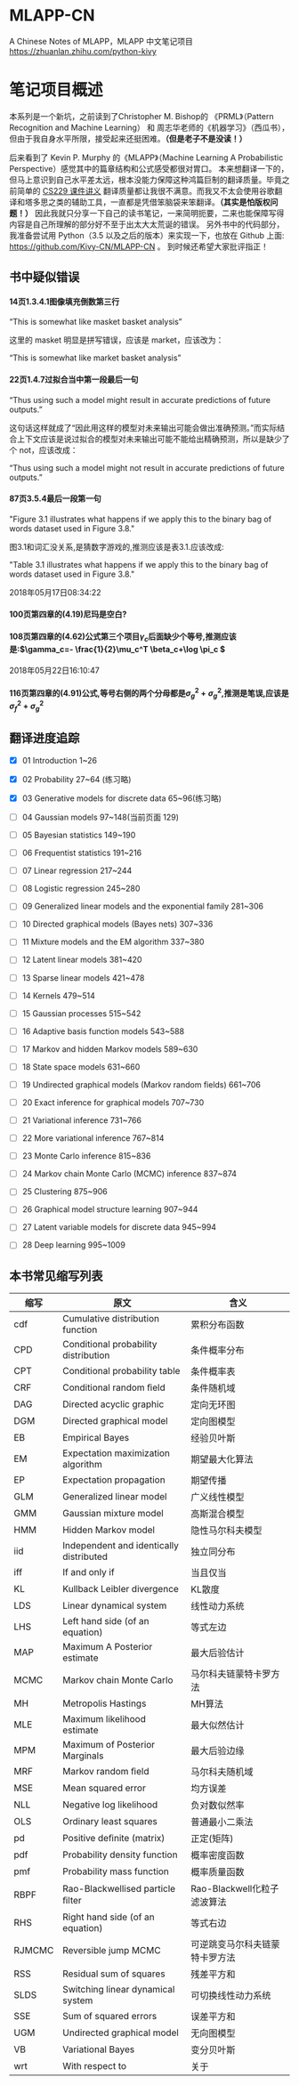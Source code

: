 # MLAPP-CN
A Chinese Notes of MLAPP，MLAPP 中文笔记项目  https://zhuanlan.zhihu.com/python-kivy


# 笔记项目概述
本系列是一个新坑，之前读到了Christopher M. Bishop的 《PRML》（Pattern Recognition and Machine Learning） 和 周志华老师的《机器学习》（西瓜书），但由于我自身水平所限，接受起来还挺困难。**（但是老子不是没读！）**

后来看到了 Kevin P. Murphy 的《MLAPP》（Machine Learning A Probabilistic Perspective）感觉其中的篇章结构和公式感受都很对胃口。
本来想翻译一下的，但马上意识到自己水平差太远，根本没能力保障这种鸿篇巨制的翻译质量。毕竟之前简单的 [CS229 课件讲义](https://zhuanlan.zhihu.com/p/28702753) 翻译质量都让我很不满意。而我又不太会使用谷歌翻译和塔多思之类的辅助工具，一直都是凭借笨脑袋来笨翻译。**（其实是怕版权问题！）**
因此我就只分享一下自己的读书笔记，一来简明扼要，二来也能保障写得内容是自己所理解的部分好不至于出太大太荒诞的错误。
另外书中的代码部分，我准备尝试用 Python（3.5 以及之后的版本）来实现一下，也放在 Github 上面: https://github.com/Kivy-CN/MLAPP-CN 。
到时候还希望大家批评指正！




## 书中疑似错误

#### 14页1.3.4.1图像填充倒数第三行

“This is somewhat like masket basket analysis”

这里的 masket 明显是拼写错误，应该是 market，应该改为：

“This is somewhat like market basket analysis”



#### 22页1.4.7过拟合当中第一段最后一句

“Thus using such a model might result in accurate predictions of future outputs.”

 这句话这样就成了“因此用这样的模型对未来输出可能会做出准确预测。”而实际结合上下文应该是说过拟合的模型对未来输出可能不能给出精确预测，所以是缺少了个 not，应该改成：

“Thus using such a model might not result in accurate predictions of future outputs.”


#### 87页3.5.4最后一段第一句

"Figure 3.1 illustrates what happens if we apply this to the binary bag of words dataset used in Figure 3.8."

图3.1和词汇没关系,是猜数字游戏的,推测应该是表3.1.应该改成:

"Table 3.1 illustrates what happens if we apply this to the binary bag of words dataset used in Figure 3.8."


2018年05月17日08:34:22

#### 100页第四章的(4.19)尼玛是空白?

#### 108页第四章的(4.62)公式第三个项目$\gamma_c$后面缺少个等号,推测应该是:$\gamma_c=- \frac{1}{2}\mu_c^T \beta_c+\log \pi_c $

2018年05月22日16:10:47
#### 116页第四章的(4.91)公式,等号右侧的两个分母都是$\sigma_g^2+\sigma_g^2$,推测是笔误,应该是$\sigma_f^2+\sigma_g^2$

## 翻译进度追踪

- [x] 01 Introduction 1~26
- [x] 02 Probability 27~64 (练习略)
- [x] 03 Generative models for discrete data 65~96(练习略)
- [ ] 04 Gaussian models 97~148(当前页面 129)
- [ ] 05 Bayesian statistics 149~190
- [ ] 06 Frequentist statistics 191~216
- [ ] 07 Linear regression 217~244
- [ ] 08 Logistic regression 245~280
- [ ] 09 Generalized linear models and the exponential family 281~306
- [ ] 10 Directed graphical models (Bayes nets) 307~336
- [ ] 11 Mixture models and the EM algorithm 337~380
- [ ] 12 Latent linear models 381~420
- [ ] 13 Sparse linear models 421~478
- [ ] 14 Kernels 479~514
- [ ] 15 Gaussian processes 515~542
- [ ] 16 Adaptive basis function models 543~588
- [ ] 17 Markov and hidden Markov models 589~630
- [ ] 18 State space models 631~660
- [ ] 19 Undirected graphical models (Markov random fields) 661~706
- [ ] 20 Exact inference for graphical models 707~730
- [ ] 21 Variational inference 731~766
- [ ] 22 More variational inference 767~814
- [ ] 23 Monte Carlo inference 815~836
- [ ] 24 Markov chain Monte Carlo (MCMC) inference 837~874
- [ ] 25 Clustering 875~906
- [ ] 26 Graphical model structure learning 907~944
- [ ] 27 Latent variable models for discrete data 945~994
- [ ] 28 Deep learning 995~1009




## 本书常见缩写列表

|缩写|原文|含义|
|---|---|---|
| cdf|Cumulative distribution function|累积分布函数
| CPD|Conditional probability distribution|条件概率分布
| CPT|Conditional probability table|条件概率表
| CRF|Conditional random ﬁeld|条件随机域
| DAG|Directed acyclic graphic|定向无环图
| DGM|Directed graphical model|定向图模型
| EB|Empirical Bayes|经验贝叶斯
| EM|Expectation maximization algorithm|期望最大化算法
| EP|Expectation propagation|期望传播
| GLM|Generalized linear model|广义线性模型
| GMM|Gaussian mixture model|高斯混合模型
| HMM|Hidden Markov model|隐性马尔科夫模型
| iid|Independent and identically distributed|独立同分布
| iff|If and only if|当且仅当
| KL|Kullback Leibler divergence|KL散度
| LDS|Linear dynamical system|线性动力系统
| LHS|Left hand side (of an equation)|等式左边
| MAP|Maximum A Posterior estimate|最大后验估计
| MCMC|Markov chain Monte Carlo|马尔科夫链蒙特卡罗方法
| MH|Metropolis Hastings|MH算法
| MLE|Maximum likelihood estimate|最大似然估计
| MPM|Maximum of Posterior Marginals|最大后验边缘
| MRF|Markov random ﬁeld|马尔科夫随机域
| MSE|Mean squared error|均方误差
| NLL|Negative log likelihood|负对数似然率
| OLS|Ordinary least squares|普通最小二乘法
| pd|Positive deﬁnite (matrix)|正定(矩阵)
| pdf|Probability density function|概率密度函数
| pmf|Probability mass function|概率质量函数
| RBPF|Rao-Blackwellised particle ﬁlter|Rao-Blackwell化粒子滤波算法
| RHS|Right hand side (of an equation)|等式右边
| RJMCMC|Reversible jump MCMC|可逆跳变马尔科夫链蒙特卡罗方法
| RSS|Residual sum of squares|残差平方和
| SLDS|Switching linear dynamical system|可切换线性动力系统
| SSE|Sum of squared errors|误差平方和
| UGM|Undirected graphical model|无向图模型
| VB|Variational Bayes|变分贝叶斯
| wrt|With respect to|关于


